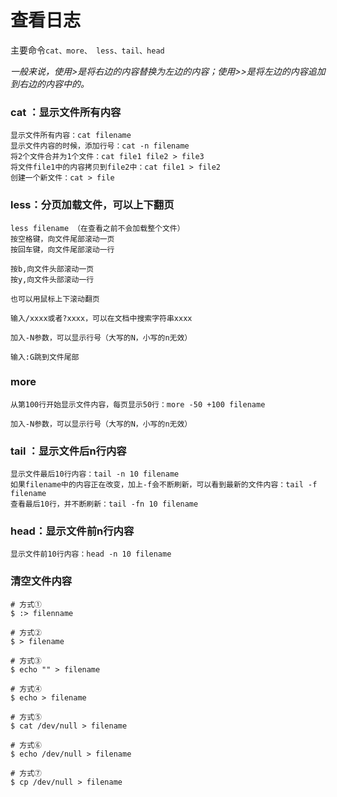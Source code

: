 # 查看日志

主要命令`cat、more、 less、tail、head`

_一般来说，使用&gt;是将右边的内容替换为左边的内容；使用&gt;&gt;是将左边的内容追加到右边的内容中的。_

### cat ：显示文件所有内容

```text
显示文件所有内容：cat filename
显示文件内容的时候，添加行号：cat -n filename
将2个文件合并为1个文件：cat file1 file2 > file3
将文件file1中的内容拷贝到file2中：cat file1 > file2
创建一个新文件：cat > file
```

### less：分页加载文件，可以上下翻页

```text
less filename （在查看之前不会加载整个文件）
按空格键，向文件尾部滚动一页
按回车键，向文件尾部滚动一行

按b,向文件头部滚动一页
按y,向文件头部滚动一行

也可以用鼠标上下滚动翻页

输入/xxxx或者?xxxx，可以在文档中搜索字符串xxxx

加入-N参数，可以显示行号（大写的N，小写的n无效）

输入:G跳到文件尾部
```

### more

```text
从第100行开始显示文件内容，每页显示50行：more -50 +100 filename

加入-N参数，可以显示行号（大写的N，小写的n无效）
```

### tail ：显示文件后n行内容

```text
显示文件最后10行内容：tail -n 10 filename 
如果filename中的内容正在改变，加上-f会不断刷新，可以看到最新的文件内容：tail -f filename 
查看最后10行，并不断刷新：tail -fn 10 filename
```

### head：显示文件前n行内容

```text
显示文件前10行内容：head -n 10 filename
```

### 清空文件内容

```
# 方式①
$ :> filenname

# 方式②
$ > filename

# 方式③
$ echo "" > filename

# 方式④
$ echo > filename

# 方式⑤
$ cat /dev/null > filename

# 方式⑥
$ echo /dev/null > filename

# 方式⑦
$ cp /dev/null > filename
```



